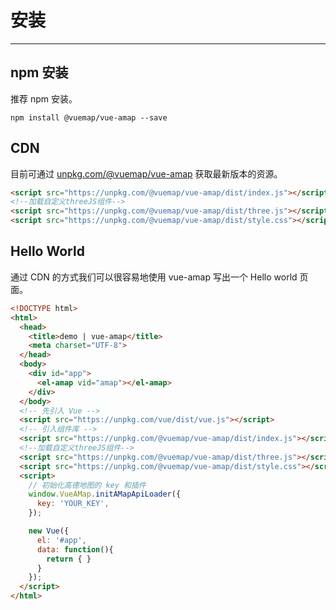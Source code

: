 # 安装

---

## npm 安装

推荐 npm 安装。

```
npm install @vuemap/vue-amap --save
```

## CDN

目前可通过 [unpkg.com/@vuemap/vue-amap](https://unpkg.com/@vuemap/vue-amap/dist/index.js) 获取最新版本的资源。

```html
<script src="https://unpkg.com/@vuemap/vue-amap/dist/index.js"></script>
<!--加载自定义threeJS组件-->
<script src="https://unpkg.com/@vuemap/vue-amap/dist/three.js"></script>
<script src="https://unpkg.com/@vuemap/vue-amap/dist/style.css"></script>
```

## Hello World

通过 CDN 的方式我们可以很容易地使用 vue-amap 写出一个 Hello world 页面。

```html
<!DOCTYPE html>
<html>
  <head>
    <title>demo | vue-amap</title>
    <meta charset="UTF-8">
  </head>
  <body>
    <div id="app">
      <el-amap vid="amap"></el-amap>
    </div>
  </body>
  <!-- 先引入 Vue -->
  <script src="https://unpkg.com/vue/dist/vue.js"></script>
  <!-- 引入组件库 -->
  <script src="https://unpkg.com/@vuemap/vue-amap/dist/index.js"></script>
  <!--加载自定义threeJS组件-->
  <script src="https://unpkg.com/@vuemap/vue-amap/dist/three.js"></script>
  <script src="https://unpkg.com/@vuemap/vue-amap/dist/style.css"></script>
  <script>
    // 初始化高德地图的 key 和插件
    window.VueAMap.initAMapApiLoader({
      key: 'YOUR_KEY',
    });

    new Vue({
      el: '#app',
      data: function(){
        return { }
      }
    });
  </script>
</html>
```
